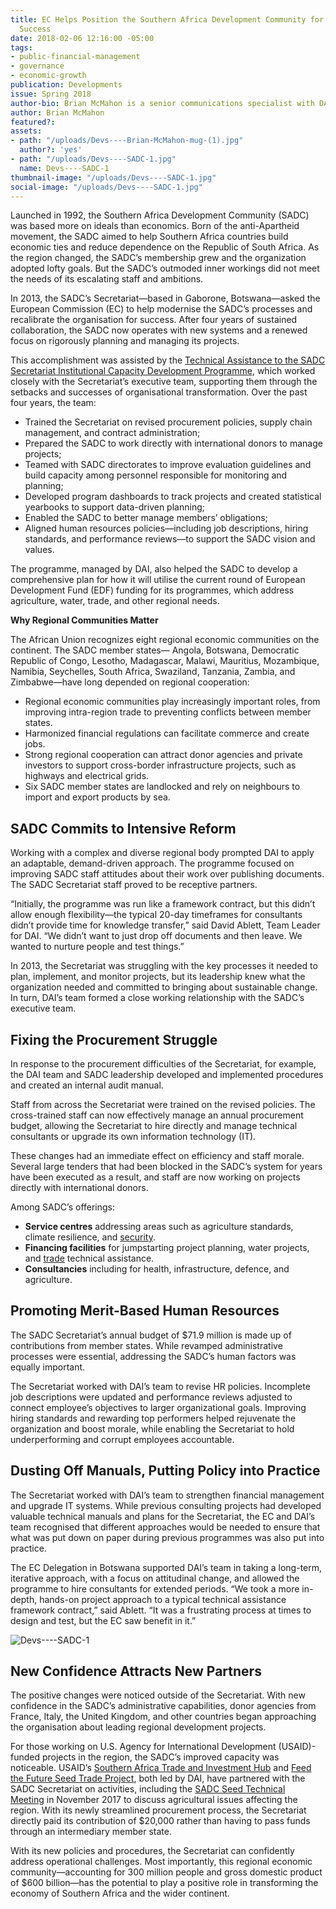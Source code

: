 ```yaml
---
title: EC Helps Position the Southern Africa Development Community for 21st Century
  Success
date: 2018-02-06 12:16:00 -05:00
tags:
- public-financial-management
- governance
- economic-growth
publication: Developments
issue: Spring 2018
author-bio: Brian McMahon is a senior communications specialist with DAI.
author: Brian McMahon
featured?: 
assets:
- path: "/uploads/Devs----Brian-McMahon-mug-(1).jpg"
  author?: 'yes'
- path: "/uploads/Devs----SADC-1.jpg"
  name: Devs----SADC-1
thumbnail-image: "/uploads/Devs----SADC-1.jpg"
social-image: "/uploads/Devs----SADC-1.jpg"
---
```


Launched in 1992, the Southern Africa Development Community (SADC) was based more on ideals than economics. Born of the anti-Apartheid movement, the SADC aimed to help Southern Africa countries build economic ties and reduce dependence on the Republic of South Africa. As the region changed, the SADC’s membership grew and the organization adopted lofty goals. But the SADC’s outmoded inner workings did not meet the needs of its escalating staff and ambitions.




In 2013, the SADC’s Secretariat—based in Gaborone, Botswana—asked the European Commission (EC) to help modernise the SADC’s processes and recalibrate the organisation for success. After four years of sustained collaboration, the SADC now operates with new systems and a renewed focus on rigorously planning and managing its projects.

<script id="infogram_0__/lfYchLjWLYbcc7p8s6a4" title="SADC Map" src="https://e.infogram.com/js/dist/embed.js?lYq" type="text/javascript"></script>

This accomplishment was assisted by the [Technical Assistance to the SADC Secretariat Institutional Capacity Development Programme](https://www.dai.com/our-work/projects/botswana-technical-assistance-sadc-secretariat-institutional-capacity-development), which worked closely with the Secretariat’s executive team, supporting them through the setbacks and successes of organisational transformation. Over the past four years, the team:

* Trained the Secretariat on revised procurement policies, supply chain management, and contract administration;
* Prepared the SADC to work directly with international donors to manage projects;
* Teamed with SADC directorates to improve evaluation guidelines and build capacity among personnel responsible for monitoring and planning;
* Developed program dashboards to track projects and created statistical yearbooks to support data-driven planning;
* Enabled the SADC to better manage members’ obligations;
* Aligned human resources policies—including job descriptions, hiring standards, and performance reviews—to support the SADC vision and values.

The programme, managed by DAI, also helped the SADC to develop a comprehensive plan for how it will utilise the current round of European Development Fund (EDF) funding for its programmes, which address agriculture, water, trade, and other regional needs.

<aside><p><strong>Why Regional Communities Matter</strong></p>
<p>The African Union recognizes eight regional economic communities on the continent. The SADC member states— Angola, Botswana, Democratic Republic of Congo, Lesotho, Madagascar, Malawi, Mauritius, Mozambique, Namibia, Seychelles, South Africa, Swaziland, Tanzania, Zambia, and Zimbabwe—have long depended on regional cooperation:</p>
<ul>
<li>Regional economic communities play increasingly important roles, from improving intra-region trade to preventing conflicts between member states.</li>
<li>Harmonized financial regulations can facilitate commerce and create jobs.</li>
<li>Strong regional cooperation can attract donor agencies and private investors to support cross-border infrastructure projects, such as highways and electrical grids.</li>
<li>Six SADC member states are landlocked and rely on neighbours to import and export products by sea.</li>
</ul>
</aside>

## SADC Commits to Intensive Reform

Working with a complex and diverse regional body prompted DAI to apply an adaptable, demand-driven approach. The programme focused on improving SADC staff attitudes about their work over publishing documents. The SADC Secretariat staff proved to be receptive partners.

“Initially, the programme was run like a framework contract, but this didn’t allow enough flexibility—the typical 20-day timeframes for consultants didn’t provide time for knowledge transfer,” said David Ablett, Team Leader for DAI. “We didn’t want to just drop off documents and then leave. We wanted to nurture people and test things.”

In 2013, the Secretariat was struggling with the key processes it needed to plan, implement, and monitor projects, but its leadership knew what the organization needed and committed to bringing about sustainable change. In turn, DAI’s team formed a close working relationship with the SADC’s executive team.

## Fixing the Procurement Struggle

In response to the procurement difficulties of the Secretariat, for example, the DAI team and SADC leadership developed and implemented procedures and created an internal audit manual. 

Staff from across the Secretariat were trained on the revised policies. The cross-trained staff can now effectively manage an annual procurement budget, allowing the Secretariat to hire directly and manage technical consultants or upgrade its own information technology (IT). 

These changes had an immediate effect on efficiency and staff morale. Several large tenders that had been blocked in the SADC’s system for years have been executed as a result, and staff are now working on projects directly with international donors. 

<aside>Among SADC’s offerings:

* **Service centres** addressing areas such as agriculture standards, climate resilience, and [security](http://www.sadc.int/sadc-secretariat/services-centres/rptc/).
* **Financing facilities** for jumpstarting project planning, water projects, and [trade](https://www.sadc.int/sadc-secretariat/directorates/office-deputy-executive-secretary-regional-integration/trade-industry-finance-investment/sadc-trade-related-facility-trf/) technical assistance.
* **Consultancies** including for health, infrastructure, defence, and agriculture.</aside>

## Promoting Merit-Based Human Resources

The SADC Secretariat’s annual budget of $71.9 million is made up of contributions from member states. While revamped administrative processes were essential, addressing the SADC’s human factors was equally important. 

The Secretariat worked with DAI’s team to revise HR policies. Incomplete job descriptions were updated and performance reviews adjusted to connect employee’s objectives to larger organizational goals. Improving hiring standards and rewarding top performers helped rejuvenate the organization and boost morale, while enabling the Secretariat to hold underperforming and corrupt employees accountable.

## Dusting Off Manuals, Putting Policy into Practice

The Secretariat worked with DAI’s team to strengthen financial management and upgrade IT systems. While previous consulting projects had developed valuable technical manuals and plans for the Secretariat, the EC and DAI’s team recognised that different approaches would be needed to ensure that what was put down on paper during previous programmes was also put into practice. 

The EC Delegation in Botswana supported DAI’s team in taking a long-term, iterative approach, with a focus on attitudinal change, and allowed the programme to hire consultants for extended periods. “We took a more in-depth, hands-on project approach to a typical technical assistance framework contract,” said Ablett. “It was a frustrating process at times to design and test, but the EC saw benefit in it.”

![Devs----SADC-1](/uploads/Devs----SADC-1.jpg "SADC Executive Secretary Ms. Stergomena Lawrence Tax Gaborone, right, meets in November 2017 with United Nations Special Representative Maman Sidikou in her office in Gaborone, Botswana. Photo: MONUSCO.") 

## New Confidence Attracts New Partners

The positive changes were noticed outside of the Secretariat. With new confidence in the SADC’s administrative capabilities, donor agencies from France, Italy, the United Kingdom, and other countries began approaching the organisation about leading regional development projects.
 
For those working on U.S. Agency for International Development (USAID)-funded projects in the region, the SADC’s improved capacity was noticeable. USAID’s [Southern Africa Trade and Investment Hub](https://www.dai.com/our-work/projects/southern-africa-trade-and-investment-hub) and [Feed the Future Seed Trade Project](https://www.dai.com/our-work/projects/southern-africa-feed-future-southern-africa-seed-trade-project), both led by DAI, have partnered with the SADC Secretariat on activities, including the [SADC Seed Technical Meeting](http://www.satradehub.org/food-safety-and-production/537-sadc-convenes-to-improve-seed-trade?highlight=WyJzYWRjIiwic2FkYydzIiwiJ3NhZGMnIl0=) in November 2017 to discuss agricultural issues affecting the region. With its newly streamlined procurement process, the Secretariat directly paid its contribution of $20,000 rather than having to pass funds through an intermediary member state.

With its new policies and procedures, the Secretariat can confidently address operational challenges. Most importantly, this regional economic community—accounting for 300 million people and gross domestic product of $600 billion—has the potential to play a positive role in transforming the economy of Southern Africa and the wider continent.
